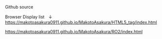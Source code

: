 Github source

Browser Display list　↓
https://makotoasakura0911.github.io/MakotoAsakura/HTML5_tag/index.html

https://makotoasakura0911.github.io/MakotoAsakura/RO2/index.html

